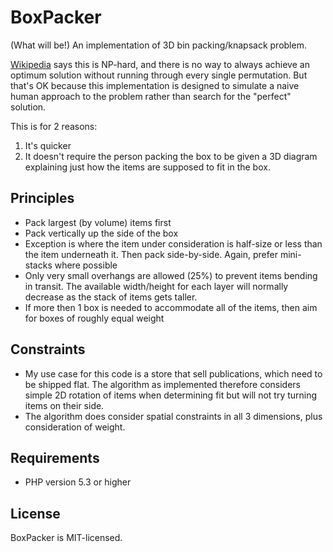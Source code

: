 BoxPacker
=========

(What will be!) An implementation of 3D bin packing/knapsack problem.

[Wikipedia](http://en.wikipedia.org/wiki/Bin_packing_problem) says this is NP-hard, and there is no way to always achieve an
optimum solution without running through every single permutation. But
that's OK because this implementation is designed to simulate a naive human
approach to the problem rather than search for the "perfect" solution.

This is for 2 reasons:

1. It's quicker
2. It doesn't require the person packing the box to be given a 3D diagram
   explaining just how the items are supposed to fit in the box.

Principles
----------

 * Pack largest (by volume) items first
 * Pack vertically up the side of the box
 * Exception is where the item under consideration is half-size or less than
   the item underneath it. Then pack side-by-side. Again, prefer mini-stacks
   where possible
 * Only very small overhangs are allowed (25%) to prevent items bending in
   transit. The available width/height for each layer will normally decrease
   as the stack of items gets taller.
 * If more then 1 box is needed to accommodate all of the items, then aim for
   boxes of roughly equal weight   
   
  
Constraints
-----------

 * My use case for this code is a store that sell publications, which need to
   be shipped flat. The algorithm as implemented therefore considers simple 2D
   rotation of items when determining fit but will not try turning items on
   their side.
 * The algorithm does consider spatial constraints in all 3 dimensions, plus
   consideration of weight.

Requirements
------------

* PHP version 5.3 or higher

License
-------
BoxPacker is MIT-licensed. 
